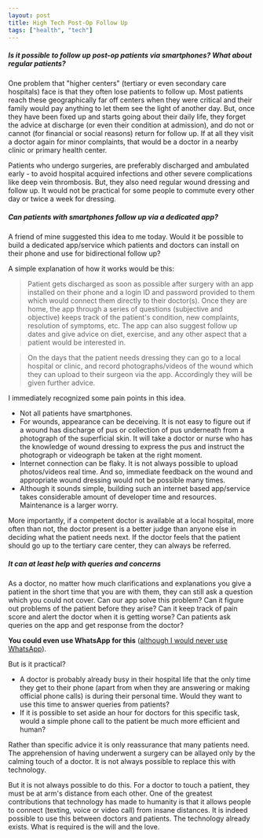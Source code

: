 ```yaml
---
layout: post
title: High Tech Post-Op Follow Up
tags: ["health", "tech"]
---
```

##### Is it possible to follow up post-op patients via smartphones? What about regular patients? #####

One problem that "higher centers" (tertiary or even secondary care hospitals) face is that they often lose patients to follow up. Most patients reach these geographically far off centers when they were critical and their family would pay anything to let them see the light of another day. But, once they have been fixed up and starts going about their daily life, they forget the advice at discharge (or even their condition at admission), and do not or cannot (for financial or social reasons) return for follow up. If at all they visit a doctor again for minor complaints, that would be a doctor in a nearby clinic or primary health center.

Patients who undergo surgeries, are preferably discharged and ambulated early - to avoid hospital acquired infections and other severe complications like deep vein thrombosis. But, they also need regular wound dressing and follow up. It would not be practical for some people to commute every other day or twice a week for dressing.

##### Can patients with smartphones follow up via a dedicated app? #####
A friend of mine suggested this idea to me today. Would it be possible to build a dedicated app/service which patients and doctors can install on their phone and use for bidirectional follow up?

A simple explanation of how it works would be this:

> Patient gets discharged as soon as possible after surgery with an app installed on their phone and a login ID and password provided to them which would connect them directly to their doctor(s). Once they are home, the app through a series of questions (subjective and objective) keeps track of the patient's condition, new complaints, resolution of symptoms, etc. The app can also suggest follow up dates and give advice on diet, exercise, and any other aspect that a patient would be interested in.

> On the days that the patient needs dressing they can go to a local hospital or clinic, and record photographs/videos of the wound which they can upload to their surgeon via the app. Accordingly they will be given further advice.

I immediately recognized some pain points in this idea.

* Not all patients have smartphones.
* For wounds, appearance can be deceiving. It is not easy to figure out if a wound has discharge of pus or collection of pus underneath from a photograph of the superficial skin. It will take a doctor or nurse who has the knowledge of wound dressing to express the pus and instruct the photograph or videograph be taken at the right moment.
* Internet connection can be flaky. It is not always possible to upload photos/videos real time. And so, immediate feedback on the wound and appropriate wound dressing would not be possible many times.
* Although it sounds simple, building such an internet based app/service takes considerable amount of developer time and resources. Maintenance is a larger worry.

More importantly, if a competent doctor is available at a local hospital, more often than not, the doctor present is a better judge than anyone else in deciding what the patient needs next. If the doctor feels that the patient should go up to the tertiary care center, they can always be referred.

##### It can at least help with queries and concerns #####

As a doctor, no matter how much clarifications and explanations you give a patient in the short time that you are with them, they can still ask a question which you could not cover. Can our app solve this problem? Can it figure out problems of the patient before they arise? Can it keep track of pain score and alert the doctor when it is getting worse? Can patients ask queries on the app and get response from the doctor?

**You could even use WhatsApp for this** ([although I would never use WhatsApp](http://blog.learnlearn.in/2014/06/why-i-love-telegram-messenger-and-love.html)).

But is it practical?

* A doctor is probably already busy in their hospital life that the only time they get to their phone (apart from when they are answering or making official phone calls) is during their personal time. Would they want to use this time to answer queries from patients?
* If it is possible to set aside an hour for doctors for this specific task, would a simple phone call to the patient be much more efficient and human?

Rather than specific advice it is only reassurance that many patients need. The apprehension of having underwent a surgery can be allayed only by the calming touch of a doctor. It is not always possible to replace this with technology.

But it is not always possible to do this. For a doctor to touch a patient, they must be at arm's distance from each other. One of the greatest contributions that technology has made to humanity is that it allows people to connect (texting, voice or video call) from insane distances. It is indeed possible to use this between doctors and patients. The technology already exists. What is required is the will and the love.  
